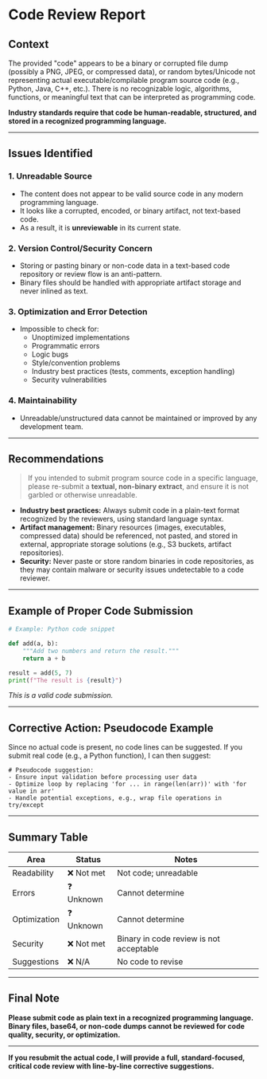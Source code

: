 # Code Review Report

## Context

The provided "code" appears to be a binary or corrupted file dump (possibly a PNG, JPEG, or compressed data), or random bytes/Unicode not representing actual executable/compilable program source code (e.g., Python, Java, C++, etc.). There is no recognizable logic, algorithms, functions, or meaningful text that can be interpreted as programming code.

**Industry standards require that code be human-readable, structured, and stored in a recognized programming language.**

---

## Issues Identified

### 1. **Unreadable Source**
   - The content does not appear to be valid source code in any modern programming language.
   - It looks like a corrupted, encoded, or binary artifact, not text-based code.
   - As a result, it is **unreviewable** in its current state.

### 2. **Version Control/Security Concern**
   - Storing or pasting binary or non-code data in a text-based code repository or review flow is an anti-pattern.
   - Binary files should be handled with appropriate artifact storage and never inlined as text.

### 3. **Optimization and Error Detection**
   - Impossible to check for:
     - Unoptimized implementations
     - Programmatic errors
     - Logic bugs
     - Style/convention problems
     - Industry best practices (tests, comments, exception handling)
     - Security vulnerabilities

### 4. **Maintainability**
   - Unreadable/unstructured data cannot be maintained or improved by any development team.

---

## Recommendations

> If you intended to submit program source code in a specific language, please re-submit a **textual, non-binary extract**, and ensure it is not garbled or otherwise unreadable.

- **Industry best practices:** Always submit code in a plain-text format recognized by the reviewers, using standard language syntax.
- **Artifact management:** Binary resources (images, executables, compressed data) should be referenced, not pasted, and stored in external, appropriate storage solutions (e.g., S3 buckets, artifact repositories).
- **Security:** Never paste or store random binaries in code repositories, as they may contain malware or security issues undetectable to a code reviewer.

---

## Example of Proper Code Submission

```python
# Example: Python code snippet

def add(a, b):
    """Add two numbers and return the result."""
    return a + b

result = add(5, 7)
print(f"The result is {result}")
```
*This is a valid code submission.*

---

## Corrective Action: Pseudocode Example

Since no actual code is present, no code lines can be suggested. If you submit real code (e.g., a Python function), I can then suggest:

```
# Pseudocode suggestion:
- Ensure input validation before processing user data
- Optimize loop by replacing 'for ... in range(len(arr))' with 'for value in arr'
- Handle potential exceptions, e.g., wrap file operations in try/except
```

---

## Summary Table

| Area         | Status        | Notes                                    |
| ------------ | ------------- | ---------------------------------------- |
| Readability  | ❌ Not met    | Not code; unreadable                     |
| Errors       | ❓ Unknown     | Cannot determine                         |
| Optimization | ❓ Unknown     | Cannot determine                         |
| Security     | ❌ Not met    | Binary in code review is not acceptable  |
| Suggestions  | ❌ N/A        | No code to revise                        |

---

## Final Note

**Please submit code as plain text in a recognized programming language. Binary files, base64, or non-code dumps cannot be reviewed for code quality, security, or optimization.**

---

**If you resubmit the actual code, I will provide a full, standard-focused, critical code review with line-by-line corrective suggestions.**